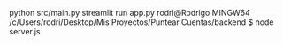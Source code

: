 python src/main.py
streamlit run app.py
rodri@Rodrigo MINGW64 /c/Users/rodri/Desktop/Mis Proyectos/Puntear Cuentas/backend
$ node server.js
